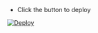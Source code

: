 - Click the button to deploy

[![Deploy](https://www.herokucdn.com/deploy/button.svg)](https://heroku.com/deploy) 
